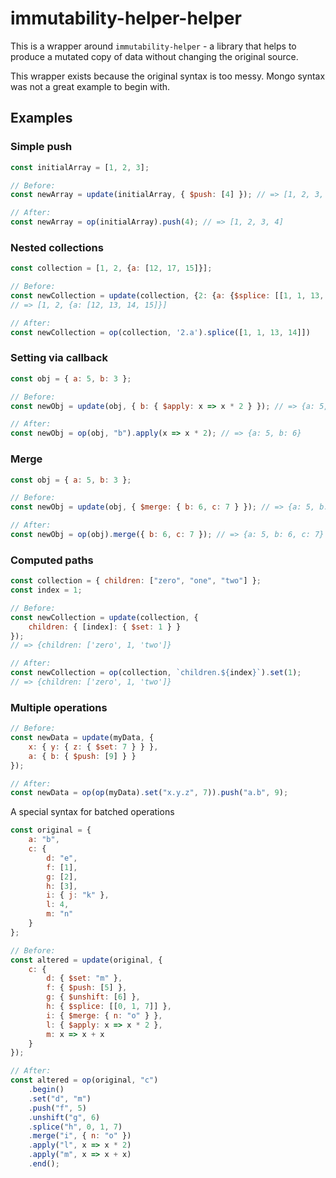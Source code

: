 # immutability-helper-helper

This is a wrapper around `immutability-helper` - a library that helps to produce a mutated copy of data without changing the original source.

This wrapper exists because the original syntax is too messy. Mongo syntax was not a great example to begin with.

## Examples

### Simple push

```js
const initialArray = [1, 2, 3];

// Before:
const newArray = update(initialArray, { $push: [4] }); // => [1, 2, 3, 4]

// After:
const newArray = op(initialArray).push(4); // => [1, 2, 3, 4]
```

### Nested collections

```js
const collection = [1, 2, {a: [12, 17, 15]}];

// Before:
const newCollection = update(collection, {2: {a: {$splice: [[1, 1, 13, 14]]}}});
// => [1, 2, {a: [12, 13, 14, 15]}]

// After:
const newCollection = op(collection, '2.a').splice([1, 1, 13, 14]])
```

### Setting via callback

```js
const obj = { a: 5, b: 3 };

// Before:
const newObj = update(obj, { b: { $apply: x => x * 2 } }); // => {a: 5, b: 6}

// After:
const newObj = op(obj, "b").apply(x => x * 2); // => {a: 5, b: 6}
```

### Merge

```js
const obj = { a: 5, b: 3 };

// Before:
const newObj = update(obj, { $merge: { b: 6, c: 7 } }); // => {a: 5, b: 6, c: 7}

// After:
const newObj = op(obj).merge({ b: 6, c: 7 }); // => {a: 5, b: 6, c: 7}
```

### Computed paths

```js
const collection = { children: ["zero", "one", "two"] };
const index = 1;

// Before:
const newCollection = update(collection, {
	children: { [index]: { $set: 1 } }
});
// => {children: ['zero', 1, 'two']}

// After:
const newCollection = op(collection, `children.${index}`).set(1);
// => {children: ['zero', 1, 'two']}
```

### Multiple operations

```js
// Before:
const newData = update(myData, {
	x: { y: { z: { $set: 7 } } },
	a: { b: { $push: [9] } }
});

// After:
const newData = op(op(myData).set("x.y.z", 7)).push("a.b", 9);
```

A special syntax for batched operations

```js
const original = {
	a: "b",
	c: {
		d: "e",
		f: [1],
		g: [2],
		h: [3],
		i: { j: "k" },
		l: 4,
		m: "n"
	}
};

// Before:
const altered = update(original, {
	c: {
		d: { $set: "m" },
		f: { $push: [5] },
		g: { $unshift: [6] },
		h: { $splice: [[0, 1, 7]] },
		i: { $merge: { n: "o" } },
		l: { $apply: x => x * 2 },
		m: x => x + x
	}
});

// After:
const altered = op(original, "c")
	.begin()
	.set("d", "m")
	.push("f", 5)
	.unshift("g", 6)
	.splice("h", 0, 1, 7)
	.merge("i", { n: "o" })
	.apply("l", x => x * 2)
	.apply("m", x => x + x)
	.end();
```
